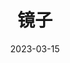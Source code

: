 ---
title: '镜子'
date: '2023-03-15'
price: '20.0'
theaters: ['北京大学百周年纪念讲堂']
seat: ['18-14']
remark: ['原声影片・中文字幕']
---
